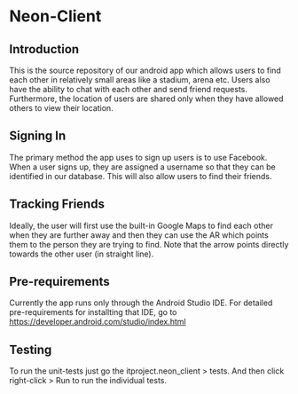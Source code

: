 # Neon-Client
## Introduction
This is the source repository of our android app which allows
users to find each other in relatively small areas like a stadium,
arena etc. Users also have the ability to chat with each other and
send friend requests. Furthermore, the location of users are shared
only when they have allowed others to view their location.

## Signing In
The primary method the app uses to sign up users is to use Facebook.
When a user signs up, they are assigned a username so that they
can be identified in our database. This will also allow users to
find their friends.

## Tracking Friends
Ideally, the user will first use the built-in Google Maps to find each other
when they are further away and then they can use the AR which points
them to the person they are trying to find. Note that the arrow points
directly towards the other user (in straight line).

## Pre-requirements
Currently the app runs only through the Android Studio IDE. For detailed
pre-requirements for installting that IDE, go to https://developer.android.com/studio/index.html

## Testing
To run the unit-tests just go the itproject.neon\_client > tests. And then
click right-click > Run <test-name> to run the individual tests.
